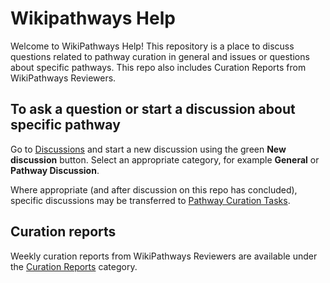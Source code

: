 # Wikipathways Help

Welcome to WikiPathways Help! This repository is a place to discuss questions related to pathway curation in general and issues or questions about specific pathways. This repo also includes Curation Reports from WikiPathways Reviewers. 

## To ask a question or start a discussion about specific pathway

Go to [Discussions](https://github.com/wikipathways/wikipathways-help/discussions) and start a new discussion using the green **New discussion** button. Select an appropriate category, for example **General** or **Pathway Discussion**. 

Where appropriate (and after discussion on this repo has concluded), specific discussions may be transferred to [Pathway Curation Tasks](https://github.com/wikipathways/pathway-curation-tasks/issues). 

## Curation reports

Weekly curation reports from WikiPathways Reviewers are available under the [Curation Reports](https://github.com/wikipathways/wikipathways-help/discussions/categories/curation-reports) category.
